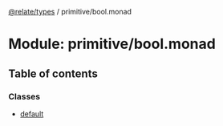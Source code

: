 [@relate/types](../README.md) / primitive/bool.monad

# Module: primitive/bool.monad

## Table of contents

### Classes

- [default](../classes/primitive_bool_monad.default.md)
